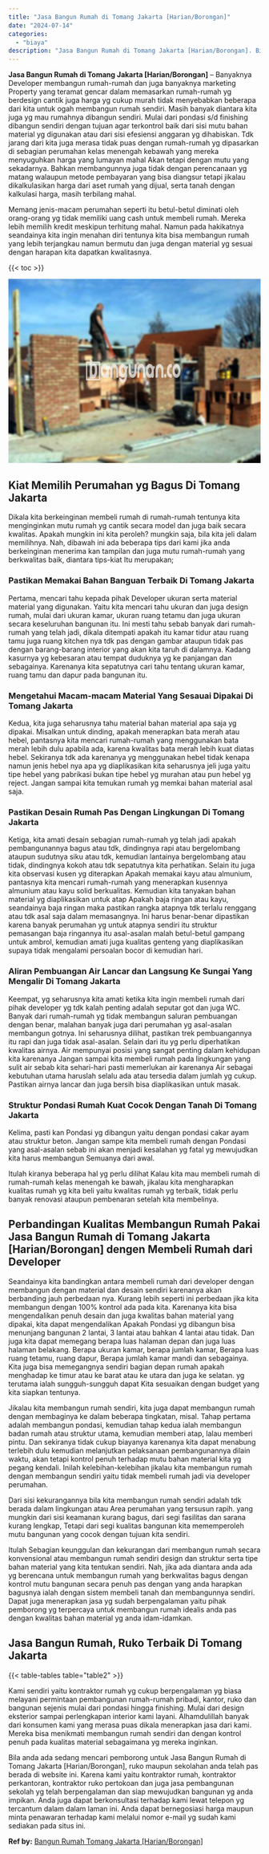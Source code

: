```yaml
---
title: "Jasa Bangun Rumah di Tomang Jakarta [Harian/Borongan]"
date: "2024-07-14"
categories: 
  - "biaya"
description: "Jasa Bangun Rumah di Tomang Jakarta [Harian/Borongan]. Bila anda ada sedang mencari pemborong untuk Jasa Bangun Rumah di Tomang Jakarta [Harian/Borongan],..."
---
```


**Jasa Bangun Rumah di Tomang Jakarta \[Harian/Borongan\]** – Banyaknya Developer membangun rumah-rumah dan juga banyaknya marketing Property yang teramat gencar dalam memasarkan rumah-rumah yg berdesign cantik juga harga yg cukup murah tidak menyebabkan beberapa dari kita untuk ogah membangun rumah sendiri. Masih banyak diantara kita juga yg mau rumahnya dibangun sendiri. Mulai dari pondasi s/d finishing dibangun sendiri dengan tujuan agar terkontrol baik dari sisi mutu bahan material yg digunakan atau dari sisi efesiensi anggaran yg dihabiskan. Tdk jarang dari kita juga merasa tidak puas dengan rumah-rumah yg dipasarkan di sebagian perumahan kelas menengah kebawah yang mereka menyuguhkan harga yang lumayan mahal Akan tetapi dengan mutu yang sekadarnya. Bahkan membangunnya juga tidak dengan perencanaan yg matang walaupun metode pembayaran yang bisa diangsur tetapi jikalau dikalkulasikan harga dari aset rumah yang dijual, serta tanah dengan kalkulasi harga, masih terbilang mahal.

Memang jenis-macam perumahan seperti itu betul-betul diminati oleh orang-orang yg tidak memiliki uang cash untuk membeli rumah. Mereka lebih memilih kredit meskipun terhitung mahal. Namun pada hakikatnya seandainya kita ingin menahan diri tentunya kita bisa membangun rumah yang lebih terjangkau namun bermutu dan juga dengan material yg sesuai dengan harapan kita dapatkan kwalitasnya.

{{< toc >}}

![Jasa Bangun Rumah di Tomang Jakarta [Harian/Borongan]](/images/borong-bangunan-23.png)

## Kiat Memilih Perumahan yg Bagus Di Tomang Jakarta

Dikala kita berkeinginan membeli rumah di rumah-rumah tentunya kita menginginkan mutu rumah yg cantik secara model dan juga baik secara kwalitas. Apakah mungkin ini kita peroleh? mungkin saja, bila kita jeli dalam memilihnya. Nah, dibawah ini ada beberapa tips dari kami jika anda berkeinginan menerima kan tampilan dan juga mutu rumah-rumah yang berkwalitas baik, diantara tips-kiat Itu merupakan;

### Pastikan Memakai Bahan Banguan Terbaik Di Tomang Jakarta

Pertama, mencari tahu kepada pihak Developer ukuran serta material material yang digunakan. Yaitu kita mencari tahu ukuran dan juga design rumah, mulai dari ukuran kamar, ukuran ruang tetamu dan juga ukuran secara keseluruhan bangunan itu. Ini mesti tahu sebab banyak dari rumah-rumah yang telah jadi, dikala ditempati apakah itu kamar tidur atau ruang tamu juga ruang kitchen nya tdk pas dengan gambar ataupun tidak pas dengan barang-barang interior yang akan kita taruh di dalamnya. Kadang kasurnya yg kebesaran atau tempat duduknya yg ke panjangan dan sebagainya. Karenanya kita sepatutnya cari tahu tentang ukuran kamar, ruang tamu dan dapur pada bangunan itu.

### Mengetahui Macam-macam Material Yang Sesauai Dipakai Di Tomang Jakarta

Kedua, kita juga seharusnya tahu material bahan material apa saja yg dipakai. Misalkan untuk dinding, apakah menerapkan bata merah atau hebel, pantasnya kita mencari rumah-rumah yang menggunakan bata merah lebih dulu apabila ada, karena kwalitas bata merah lebih kuat diatas hebel. Sekiranya tdk ada karenanya yg menggunakan hebel tidak kenapa namun jenis hebel nya apa yg diaplikasikan kita seharusnya jeli juga yaitu tipe hebel yang pabrikasi bukan tipe hebel yg murahan atau pun hebel yg reject. Jangan sampai kita temukan rumah yg memkai bahan material asal saja.

### Pastikan Desain Rumah Pas Dengan Lingkungan Di Tomang Jakarta

Ketiga, kita amati desain sebagian rumah-rumah yg telah jadi apakah pembangunannya bagus atau tdk, dindingnya rapi atau bergelombang ataupun sudutnya siku atau tdk, kemudian lantainya bergelombang atau tidak, dindingnya kokoh atau tdk sepatutnya kita perhatikan. Selain itu juga kita observasi kusen yg diterapkan Apakah memakai kayu atau almunium, pantasnya kita mencari rumah-rumah yang menerapkan kusennya almunium atau kayu solid berkualitas. Kemudian kita tanyakan bahan material yg diaplikasikan untuk atap Apakah baja ringan atau kayu, seandainya baja ringan maka pastikan rangka atapnya tdk terlalu renggang atau tdk asal saja dalam memasangnya. Ini harus benar-benar dipastikan karena banyak perumahan yg untuk atapnya sendiri itu struktur pemasangan baja ringannya itu asal-asalan malah betul-betul gampang untuk ambrol, kemudian amati juga kualitas genteng yang diaplikasikan supaya tidak mengalami persoalan bocor di kemudian hari.

### Aliran Pembuangan Air Lancar dan Langsung Ke Sungai Yang Mengalir Di Tomang Jakarta

Keempat, yg seharusnya kita amati ketika kita ingin membeli rumah dari pihak developer yg tdk kalah penting adalah seputar got dan juga WC. Banyak dari rumah-rumah yg tidak membangun saluran pembuangan dengan benar, malahan banyak juga dari perumahan yg asal-asalan membangun gotnya. Ini seharusnya dilihat, pastikan trek pembuangannya itu rapi dan juga tidak asal-asalan. Selain dari itu yg perlu diperhatikan kwalitas airnya. Air mempunyai posisi yang sangat penting dalam kehidupan kita karenanya Jangan sampai kita membeli rumah pada lingkungan yang sulit air sebab kita sehari-hari pasti memerlukan air karenanya Air sebagai kebutuhan utama haruslah selalu ada atau tersedia dalam jumlah yg cukup. Pastikan airnya lancar dan juga bersih bisa diaplikasikan untuk masak.

### Struktur Pondasi Rumah Kuat Cocok Dengan Tanah Di Tomang Jakarta

Kelima, pasti kan Pondasi yg dibangun yaitu dengan pondasi cakar ayam atau struktur beton. Jangan sampe kita membeli rumah dengan Pondasi yang asal-asalan sebab ini akan menjadi kesalahan yg fatal yg mewujudkan kita harus membangun Semuanya dari awal.

Itulah kiranya beberapa hal yg perlu dilihat Kalau kita mau membeli rumah di rumah-rumah kelas menengah ke bawah, jikalau kita mengharapkan kualitas rumah yg kita beli yaitu kwalitas rumah yg terbaik, tidak perlu banyak renovasi ataupun pembenaran setelah kita membelinya.

## Perbandingan Kualitas Membangun Rumah Pakai Jasa Bangun Rumah di Tomang Jakarta \[Harian/Borongan\] dengen Membeli Rumah dari Developer

Seandainya kita bandingkan antara membeli rumah dari developer dengan membangun dengan material dan desain sendiri karenanya akan berbanding jauh perbedaan nya. Kurang lebih seperti ini perbedaan jika kita membangun dengan 100% kontrol ada pada kita. Karenanya kita bisa mengendalikan penuh desain dan juga kwalitas bahan material yang dipakai, kita dapat mengendalikan Apakah Pondasi yg dibangun bisa menunjang bangunan 2 lantai, 3 lantai atau bahkan 4 lantai atau tidak. Dan juga kita dapat memegang berapa luas halaman depan dan juga luas halaman belakang. Berapa ukuran kamar, berapa jumlah kamar, Berapa luas ruang tetamu, ruang dapur, Berapa jumlah kamar mandi dan sebagainya. Kita juga bisa memegangnya sendiri bagian depan rumah apakah menghadap ke timur atau ke barat atau ke utara dan juga ke selatan. yg terutama ialah sungguh-sungguh dapat Kita sesuaikan dengan budget yang kita siapkan tentunya.

Jikalau kita membangun rumah sendiri, kita juga dapat membangun rumah dengan membaginya ke dalam beberapa tingkatan, misal. Tahap pertama adalah membangun pondasi, kemudian tahap kedua ialah membangun badan rumah atau struktur utama, kemudian memberi atap, lalau memberi pintu. Dan sekiranya tidak cukup biayanya karenanya kita dapat menabung terlebih dulu kemudian melanjutkan pelaksanaan pembangunannya dilain waktu, akan tetapi kontrol penuh terhadap mutu bahan material kita yg pegang kendali. Inilah kelebihan-kelebihan jikalau kita membangun rumah dengan membangun sendiri yaitu tidak membeli rumah jadi via developer perumahan.

Dari sisi kekurangannya bila kita membangun rumah sendiri adalah tdk berada dalam lingkungan atau Area perumahan yang tersusun rapih. yang mungkin dari sisi keamanan kurang bagus, dari segi fasilitas dan sarana kurang lengkap, Tetapi dari segi kualitas bangunan kita mememperoleh mutu bangunan yang cocok dengan tujuan kita sendiri.

Itulah Sebagian keunggulan dan kekurangan dari membangun rumah secara konvensional atau membangun rumah sendiri design dan struktur serta tipe bahan material yang kita tentukan sendiri. Nah, jika ada diantara anda ada yg berencana untuk membangun rumah yang berkwalitas bagus dengan kontrol mutu bangunan secara penuh pas dengan yang anda harapkan bagusnya ialah dengan sistem membeli tanah dan membangunnya sendiri. Dapat juga menerapkan jasa yg sudah berpengalaman yaitu pihak pemborong yg terpercaya untuk membangun rumah idealis anda pas dengan kwalitas bahan material yg anda idam-idamkan.

## Jasa Bangun Rumah, Ruko Terbaik Di Tomang Jakarta

{{< table-tables table="table2" >}}

Kami sendiri yaitu kontraktor rumah yg cukup berpengalaman yg biasa melayani permintaan pembangunan rumah-rumah pribadi, kantor, ruko dan bangunan sejenis mulai dari pondasi hingga finishing. Mulai dari design eksterior sampai perlengkapan interior kami layani. Alhamdulillah banyak dari konsumen kami yang merasa puas dikala menerapkan jasa dari kami. Mereka bisa menikmati membangun rumah sendiri dan dengan kontrol penuh pada kualitas material sebagaimana yg mereka inginkan.

Bila anda ada sedang mencari pemborong untuk Jasa Bangun Rumah di Tomang Jakarta \[Harian/Borongan\], ruko maupun sekolahan anda telah pas berada di website ini. Karena kami yaitu kontraktor rumah, kontraktor perkantoran, kontraktor ruko pertokoan dan juga jasa pembangunan sekolah yg telah berpengalaman dan siap mewujudkan bangunan yg anda impikan. Anda juga dapat berkonsultasi terhadap kami lewat telepon yg tercantum dalam dalam laman ini. Anda dapat bernegosiasi harga maupun minta penawaran terhadap kami melalui nomor e-mail yg sudah kami sediakan pada situs ini.

**Ref by:** [Bangun Rumah Tomang Jakarta [Harian/Borongan]](https://id.wikipedia.org/wiki/Bangun)
